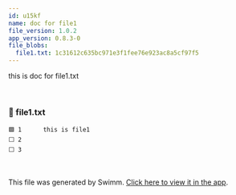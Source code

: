 ```yaml
---
id: u15kf
name: doc for file1
file_version: 1.0.2
app_version: 0.8.3-0
file_blobs:
  file1.txt: 1c31612c635bc971e3f1fee76e923ac8a5cf97f5
---
```


this is doc for file1.txt

<br/>

<!-- NOTE-swimm-snippet: the lines below link your snippet to Swimm -->
### 📄 file1.txt
```text
🟩 1      this is file1
⬜ 2      
⬜ 3      
```

<br/>

This file was generated by Swimm. [Click here to view it in the app](https://swimm-web-app.web.app/repos/Z2l0aHViJTNBJTNBdGVzdC1naXRodWItYXBwJTNBJTNBc3dpbW1pbw==/docs/u15kf).